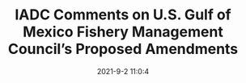 ---
"title": "IADC Comments on U.S. Gulf of Mexico Fishery Management Council’s Proposed Amendments"
"date": "2021-9-2 11:0:4"
"feed_name": "IADC"
"feed_website": "https://www.iadc.org/"
"feed_rss": "https://www.iadc.org/feed/"
"link": "https://www.iadc.org/drillbits/iadc-comments-on-gulf-of-mexico-fishery-management-councils-proposed-amendments/"
"file": "_posts/1-1-2021-a2357157b5fe1820a40ccf52525d15f64f97fb63.md"
"accident": "0"
"drilling": "0"
---